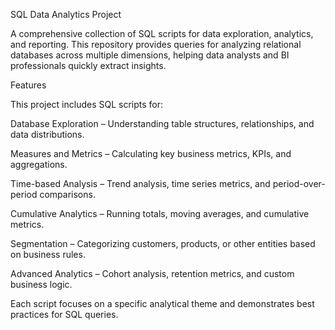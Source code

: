 SQL Data Analytics Project

A comprehensive collection of SQL scripts for data exploration, analytics, and reporting. This repository provides queries for analyzing relational databases across multiple dimensions, helping data analysts and BI professionals quickly extract insights.

Features

This project includes SQL scripts for:

Database Exploration – Understanding table structures, relationships, and data distributions.

Measures and Metrics – Calculating key business metrics, KPIs, and aggregations.

Time-based Analysis – Trend analysis, time series metrics, and period-over-period comparisons.

Cumulative Analytics – Running totals, moving averages, and cumulative metrics.

Segmentation – Categorizing customers, products, or other entities based on business rules.

Advanced Analytics – Cohort analysis, retention metrics, and custom business logic.

Each script focuses on a specific analytical theme and demonstrates best practices for SQL queries.
